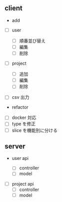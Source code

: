 ## client

- add
- [ ] user

  - [ ] 順番並び替え
  - [ ] 編集
  - [ ] 削除

- [ ] project

  - [ ] 追加
  - [ ] 編集
  - [ ] 削除

- [ ] csv 出力

- refactor
- [ ] docker 対応
- [ ] type を修正
- [ ] slice を機能別に分ける

## server

- user api

  - [ ] controller
  - [ ] model

- [ ] project api
  - [ ] controller
  - [ ] model
